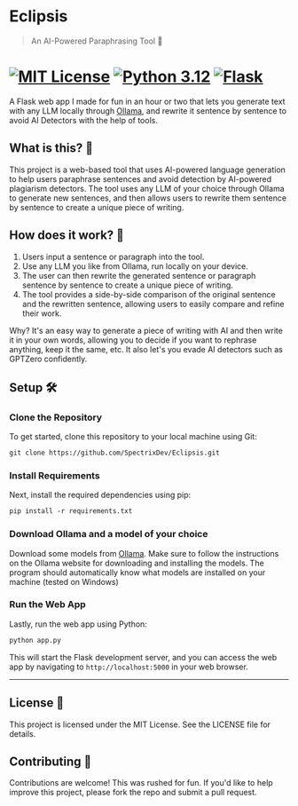 # Eclipsis
> An AI-Powered Paraphrasing Tool 🤖

[![MIT License](https://img.shields.io/badge/License-MIT-yellow.svg)](https://opensource.org/licenses/MIT)
[![Python 3.12](https://img.shields.io/badge/Python-3.12-blue.svg)](https://www.python.org/downloads/release/python-312/)
[![Flask](https://img.shields.io/badge/Framework-Flask-orange.svg)](https://flask.palletsprojects.com/en/2.0.x/)
=============================

A Flask web app I made for fun in an hour or two that lets you generate text with any LLM locally through [Ollama](https://ollama.com/), and rewrite it sentence by sentence to avoid AI Detectors with the help of tools.

**What is this?** 🤔
---------------

This project is a web-based tool that uses AI-powered language generation to help users paraphrase sentences and avoid detection by AI-powered plagiarism detectors. The tool uses any LLM of your choice through Ollama to generate new sentences, and then allows users to rewrite them sentence by sentence to create a unique piece of writing.

**How does it work?** 🤔
------------------

1. Users input a sentence or paragraph into the tool.
2. Use any LLM you like from Ollama, run locally on your device.
3. The user can then rewrite the generated sentence or paragraph sentence by sentence to create a unique piece of writing.
4. The tool provides a side-by-side comparison of the original sentence and the rewritten sentence, allowing users to easily compare and refine their work.

Why? It's an easy way to generate a piece of writing with AI and then write it in your own words, allowing you to decide if you want to rephrase anything, keep it the same, etc. It also let's you evade AI detectors such as GPTZero confidently.

**Setup** 🛠
------
### Clone the Repository

To get started, clone this repository to your local machine using Git:

```markdown
git clone https://github.com/SpectrixDev/Eclipsis.git
```

### Install Requirements

Next, install the required dependencies using pip:

```markdown
pip install -r requirements.txt
```

### Download Ollama and a model of your choice
Download some models from [Ollama](https://ollama.com/library). Make sure to follow the instructions on the Ollama website for downloading and installing the models. The program should automatically know what models are installed on your machine (tested on Windows)

### Run the Web App

Lastly, run the web app using Python:

```markdown
python app.py
```

This will start the Flask development server, and you can access the web app by navigating to `http://localhost:5000` in your web browser.
		

-----------
**License** 📝
-------

This project is licensed under the MIT License. See the LICENSE file for details.

**Contributing** 🤝
------------

Contributions are welcome! This was rushed for fun. If you'd like to help improve this project, please fork the repo and submit a pull request.
